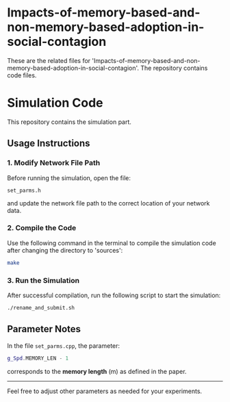 # Impacts-of-memory-based-and-non-memory-based-adoption-in-social-contagion
These are the related files for 'Impacts-of-memory-based-and-non-memory-based-adoption-in-social-contagion'. The repository contains code files.

# Simulation Code

This repository contains the simulation part.

## Usage Instructions

### 1. Modify Network File Path

Before running the simulation, open the file:

```
set_parms.h
```

and update the network file path to the correct location of your network data.

### 2. Compile the Code

Use the following command in the terminal to compile the simulation code after changing the directory to 'sources':

```bash
make
```

### 3. Run the Simulation

After successful compilation, run the following script to start the simulation:

```bash
./rename_and_submit.sh
```

## Parameter Notes

In the file `set_parms.cpp`, the parameter:

```cpp
g_Spd.MEMORY_LEN - 1
```

corresponds to the **memory length** \(m\) as defined in the paper.

---

Feel free to adjust other parameters as needed for your experiments.
